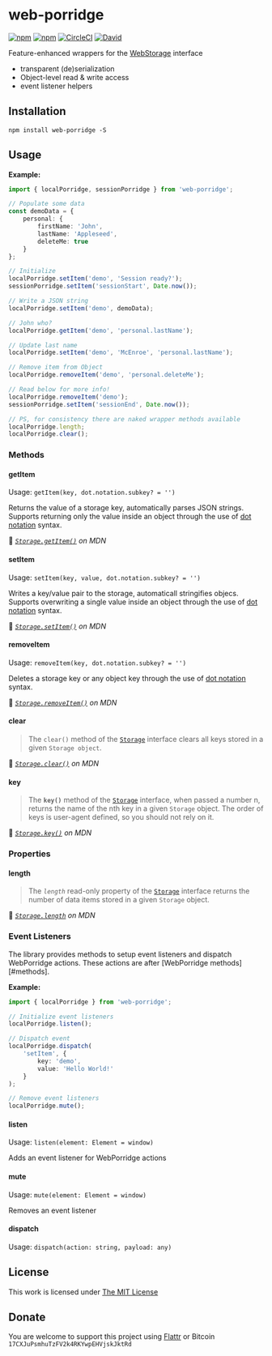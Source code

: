 # web-porridge

[![npm](https://flat.badgen.net/npm/license/web-porridge)](https://www.npmjs.org/package/web-porridge)
[![npm](https://flat.badgen.net/npm/v/web-porridge)](https://www.npmjs.org/package/web-porridge)
[![CircleCI](https://flat.badgen.net/circleci/github/idleberg/web-porridge)](https://circleci.com/gh/idleberg/web-porridge)
[![David](https://flat.badgen.net/david/dep/idleberg/web-porridge)](https://david-dm.org/idleberg/web-porridge)

Feature-enhanced wrappers for the [WebStorage](https://developer.mozilla.org/en-US/docs/Web/API/Storage) interface

- transparent (de)serialization
- Object-level read & write access
- event listener helpers

## Installation

`npm install web-porridge -S`

## Usage

**Example:**

```ts
import { localPorridge, sessionPorridge } from 'web-porridge';

// Populate some data
const demoData = {
    personal: {
        firstName: 'John',
        lastName: 'Appleseed',
        deleteMe: true
    }
};

// Initialize
localPorridge.setItem('demo', 'Session ready?');
sessionPorridge.setItem('sessionStart', Date.now());

// Write a JSON string
localPorridge.setItem('demo', demoData);

// John who?
localPorridge.getItem('demo', 'personal.lastName');

// Update last name
localPorridge.setItem('demo', 'McEnroe', 'personal.lastName');

// Remove item from Object
localPorridge.removeItem('demo', 'personal.deleteMe');

// Read below for more info!
localPorridge.removeItem('demo');
sessionPorridge.setItem('sessionEnd', Date.now());

// PS, for consistency there are naked wrapper methods available
localPorridge.length;
localPorridge.clear();
```

### Methods

#### getItem

Usage: `getItem(key, dot.notation.subkey? = '')`

Returns the value of a storage key, automatically parses JSON strings. Supports returning only the value inside an object through the use of [dot notation][dot-notation] syntax.

📘 *[`Storage.getItem()`](https://developer.mozilla.org/en-US/docs/Web/API/Storage/getItem) on MDN*

#### setItem

Usage: `setItem(key, value, dot.notation.subkey? = '')`

Writes a key/value pair to the storage, automaticall stringifies objecs. Supports overwriting a single value inside an object through the use of [dot notation][dot-notation] syntax.

📘 *[`Storage.setItem()`](https://developer.mozilla.org/en-US/docs/Web/API/Storage/setItem) on MDN*

#### removeItem

Usage: `removeItem(key, dot.notation.subkey? = '')`

Deletes a storage key or any object key through the use of [dot notation][dot-notation] syntax.

📘 *[`Storage.removeItem()`](https://developer.mozilla.org/en-US/docs/Web/API/Storage/removeItem) on MDN*

#### clear

> The `clear()` method of the [`Storage`][storage] interface clears all keys stored in a given `Storage object`.

📘 *[`Storage.clear()`](https://developer.mozilla.org/en-US/docs/Web/API/Storage/clear) on MDN*

#### key

> The **`key()`** method of the [`Storage`][storage] interface, when passed a number n, returns the name of the nth key in a given `Storage` object. The order of keys is user-agent defined, so you should not rely on it.

📘 *[`Storage.key()`](https://developer.mozilla.org/en-US/docs/Web/API/Storage/key) on MDN*

### Properties

#### length

> The *`length`* read-only property of the [`Storage`][storage] interface returns the number of data items stored in a given `Storage` object.

📘 *[`Storage.length`](https://developer.mozilla.org/en-US/docs/Web/API/Storage/length) on MDN*

### Event Listeners

The library provides methods to setup event listeners and dispatch WebPorridge actions. These actions are after [WebPorridge methods][#methods].

**Example:**

```ts
import { localPorridge } from 'web-porridge';

// Initialize event listeners
localPorridge.listen();

// Dispatch event
localPorridge.dispatch(
    'setItem', {
        key: 'demo',
        value: 'Hello World!'
    }
);

// Remove event listeners
localPorridge.mute();
```

#### listen

Usage: `listen(element: Element = window)`

Adds an event listener for WebPorridge actions

#### mute

Usage: `mute(element: Element = window)`

Removes an event listener

#### dispatch

Usage: `dispatch(action: string, payload: any)`

## License

This work is licensed under [The MIT License](https://opensource.org/licenses/MIT)

## Donate

You are welcome to support this project using [Flattr](https://flattr.com/submit/auto?user_id=idleberg&url=https://github.com/idleberg/web-porridge) or Bitcoin `17CXJuPsmhuTzFV2k4RKYwpEHVjskJktRd`

[dot-notation]: https://developer.mozilla.org/en-US/docs/Web/JavaScript/Reference/Operators/Property_accessors
[storage]: https://developer.mozilla.org/en-US/docs/Web/API/Storage